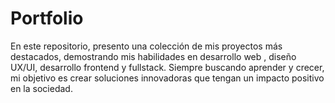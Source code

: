 # Portfolio
En este repositorio, presento una colección de mis proyectos más destacados, demostrando mis habilidades en desarrollo web , diseño UX/UI, desarrollo frontend y fullstack. Siempre buscando aprender y crecer, mi objetivo es crear soluciones innovadoras que tengan un impacto positivo en la sociedad.
